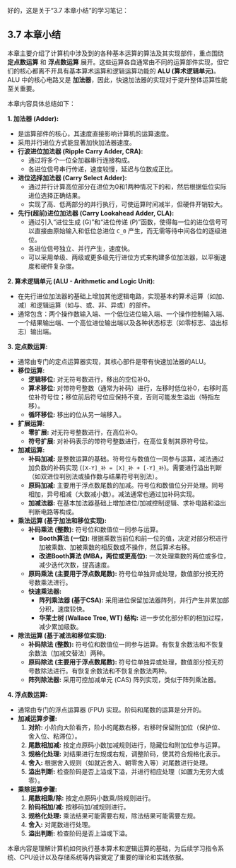 好的，这是关于“3.7 本章小结”的学习笔记：

## 3.7 本章小结

本章主要介绍了计算机中涉及到的各种基本运算的算法及其实现部件，重点围绕 **定点数运算** 和 **浮点数运算** 展开。这些运算各自通常由不同的运算部件实现，但它们的核心都离不开具有基本算术运算和逻辑运算功能的 **ALU (算术逻辑单元)**。ALU 中的核心电路又是 **加法器**，因此，快速加法器的实现对于提升整体运算性能至关重要。

本章内容具体总结如下：

**1. 加法器 (Adder):**
   *   是运算部件的核心，其速度直接影响计算机的运算速度。
   *   采用并行进位方式能显著加快加法器速度。
   *   **行波进位加法器 (Ripple Carry Adder, CRA):**
        *   通过将多个一位全加器串行连接构成。
        *   各进位信号串行传递，速度较慢，延迟与位数成正比。
   *   **进位选择加法器 (Carry Select Adder):**
        *   通过并行计算高位部分在进位为0和1两种情况下的和，然后根据低位实际进位选择正确结果。
        *   实现了高、低两部分的并行执行，可使运算时间减半，但硬件开销较大。
   *   **先行(超前)进位加法器 (Carry Lookahead Adder, CLA):**
        *   通过引入“进位生成 (G)”和“进位传递 (P)”函数，使得每一位的进位信号可以直接由原始输入和低位总进位 `C_0` 产生，而无需等待中间各位的逐级进位。
        *   各进位信号独立、并行产生，速度快。
        *   可以采用单级、两级或更多级先行进位方式来构建多位加法器，以平衡速度和硬件复杂度。

**2. 算术逻辑单元 (ALU - Arithmetic and Logic Unit):**
   *   在先行进位加法器的基础上增加其他逻辑电路，实现基本的算术运算（如加、减）和逻辑运算（如与、或、非、异或）的部件。
   *   通常包含：两个操作数输入端、一个低位进位输入端、一个操作控制输入端、一个结果输出端、一个高位进位输出端以及各种状态标志（如零标志、溢出标志）输出端。

**3. 定点数运算:**
   *   通常由专门的定点运算器实现，其核心部件是带有快速加法器的ALU。
   *   **移位运算:**
        *   **逻辑移位:** 对无符号数进行，移出的空位补0。
        *   **算术移位:** 对带符号整数（通常为补码）进行，左移时低位补0，右移时高位补符号位；移位前后符号位应保持不变，否则可能发生溢出（特指左移）。
        *   **循环移位:** 移出的位从另一端移入。
   *   **扩展运算:**
        *   **零扩展:** 对无符号整数进行，在高位补0。
        *   **符号扩展:** 对补码表示的带符号整数进行，在高位复制其原符号位。
   *   **加减运算:**
        *   **补码加减:** 是整数运算的基础。符号位与数值位一同参与运算，减法通过加负数的补码实现 (`[X-Y]_补 = [X]_补 + [-Y]_补`)。需要进行溢出判断（如双进位判别法或操作数与结果符号判别法）。
        *   **原码加减:** 主要用于浮点数尾数的加减。符号位和数值位分开处理。同号相加，异号相减（大数减小数）。减法通常也通过加补码实现。
        *   **加减法器:** 在基本加法器基础上增加进位/加减控制逻辑、求补电路和溢出判断电路等构成。
   *   **乘法运算 (基于加法和移位实现):**
        *   **补码乘法 (整数):** 符号位和数值位一同参与运算。
            *   **Booth算法 (一位):** 根据乘数当前位和前一位的值，决定对部分积进行加被乘数、加被乘数的相反数或不操作，然后算术右移。
            *   **改进Booth算法 (MBA，两位或更高位):** 一次处理乘数的两位或多位，减少迭代次数，提高速度。
        *   **原码乘法 (主要用于浮点数尾数):** 符号位单独异或处理，数值部分按无符号数乘法进行。
        *   **快速乘法器:**
            *   **阵列乘法器 (基于CSA):** 采用进位保留加法器阵列，并行产生并累加部分积，速度较快。
            *   **华莱士树 (Wallace Tree, WT) 结构:** 进一步优化部分积的相加过程，减少累加级数。
   *   **除法运算 (基于减法和移位实现):**
        *   **补码除法 (整数):** 符号位和数值位一同参与运算。有恢复余数法和不恢复余数法（加减交替法）两种。
        *   **原码除法 (主要用于浮点数尾数):** 符号位单独异或处理，数值部分按无符号数除法进行。有恢复余数法和不恢复余数法两种。
        *   **阵列除法器:** 采用可控加减单元 (CAS) 阵列实现，类似于阵列乘法器。

**4. 浮点数运算:**
   *   通常由专门的浮点运算器 (FPU) 实现。阶码和尾数的运算是分开的。
   *   **加减运算步骤:**
        1.  **对阶:** 小阶向大阶看齐，阶小的尾数右移，右移时保留附加位（保护位、舍入位、粘滞位）。
        2.  **尾数相加减:** 按定点原码小数加减规则进行，隐藏位和附加位参与运算。
        3.  **规格化处理:** 对结果进行左规或右规，调整阶码，使其符合规格化表示。
        4.  **舍入:** 根据舍入规则（如就近舍入、朝零舍入等）对尾数进行处理。
        5.  **溢出判断:** 检查阶码是否上溢或下溢，并进行相应处理（如置为无穷大或零）。
   *   **乘除运算步骤:**
        1.  **尾数相乘/除:** 按定点原码小数乘/除规则进行。
        2.  **阶码相加/减:** 按移码加/减规则进行。
        3.  **规格化处理:** 乘法结果可能需要右规，除法结果可能需要左规。
        4.  **舍入:** 对尾数进行处理。
        5.  **溢出判断:** 检查阶码是否上溢或下溢。

本章内容是理解计算机如何执行基本算术和逻辑运算的基础，为后续学习指令系统、CPU设计以及存储系统等内容奠定了重要的理论和实践依据。